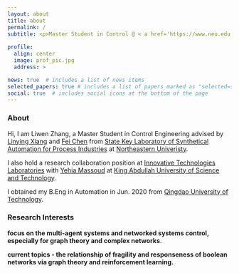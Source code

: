 ```yaml
---
layout: about
title: about
permalink: /
subtitle: <p>Master Student in Control @ < a href='https://www.neu.edu.cn'>NEU</ a></p>
     
profile: 
  align: center
  image: prof_pic.jpg
  address: >  

news: true  # includes a list of news items
selected_papers: true # includes a list of papers marked as "selected={true}"
social: true  # includes social icons at the bottom of the page
---
```

### About

Hi, I am Liwen Zhang, a Master Student in Control Engineering advised by [Linying Xiang][linying] and [Fei Chen][fei] from [State Key Laboratory of Synthetical Automation for Process Industries][saps] at [Northeastern Univeristy][neu].    

I also hold a research collaboration position at [Innovative Technologies Laboratories][itl] with [Yehia Massoud][yehia] at [King Abdullah University of Science and Technology][kaust].          

I obtained my B.Eng in Automation in Jun. 2020 from [Qingdao University of Technology][qtech].

### Research Interests 
**focus on the multi-agent systems and networked systems control, especially for graph theory and complex networks**.     

**current topics -  the relationship of fragility and responseness of boolean networks via graph theory and reinforcement learning.**   


[yehia]: https://cemse.kaust.edu.sa/itl/people/person/yehia-massoud
[qtech]: http://www.qtech.edu.cn/
[ece]: https://cemse.kaust.edu.sa/ece
[itl]: https://cemse.kaust.edu.sa/itl

[kaust]: https://www.kaust.edu.sa/en

[neu]: https://www.neu.edu.cn 
[fei]: https://ancl.com.cn/
[linying]: https://ancl.com.cn/ancl.html
[saps]: http://www.sapi.neu.edu.cn/
